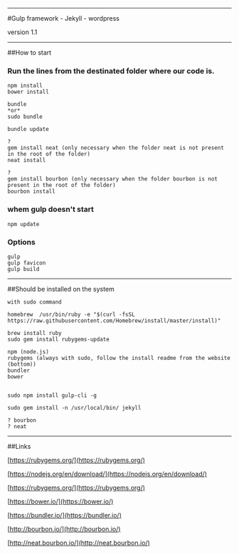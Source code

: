 ***
#Gulp framework - Jekyll - wordpress

version 1.1

***
##How to start

### Run the lines from the destinated folder where our code is.
	npm install
	bower install
	
	bundle
	*or*
	sudo bundle
	
	bundle update
	
	?
	gem install neat (only necessary when the folder neat is not present in the root of the folder)
	neat install

	?
	gem install bourbon (only necessary when the folder bourbon is not present in the root of the folder)
	bourbon install
	
### whem gulp doesn't start
	npm update

### Options

    gulp
    gulp favicon
    gulp build

***
##Should be installed on the system
	
	with sudo command
	
	homebrew  /usr/bin/ruby -e "$(curl -fsSL https://raw.githubusercontent.com/Homebrew/install/master/install)"

	brew install ruby
	sudo gem install rubygems-update
	
	npm (node.js)
	rubygems (always with sudo, follow the install readme from the website (bottom))
	bundler
	bower
	
		
	sudo npm install gulp-cli -g

	sudo gem install -n /usr/local/bin/ jekyll	
	
	? bourbon
	? neat

***
##Links

[https://rubygems.org/](https://rubygems.org/)

[https://nodejs.org/en/download/](https://nodejs.org/en/download/)

[https://rubygems.org/](https://rubygems.org/)

[https://bower.io/](https://bower.io/)

[https://bundler.io/](https://bundler.io/)

[http://bourbon.io/](http://bourbon.io/)

[http://neat.bourbon.io/](http://neat.bourbon.io/)
